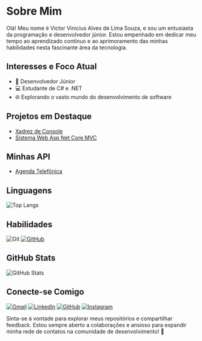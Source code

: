 # Sobre Mim

Olá! Meu nome é Victor Vinicius Alves de Lima Souza, e sou um entusiasta da programação e desenvolvedor júnior. Estou empenhado em dedicar meu tempo ao aprendizado contínuo e ao aprimoramento das minhas habilidades nesta fascinante área da tecnologia.

## Interesses e Foco Atual

- 🚀 Desenvolvedor Júnior
- 💻 Estudante de C# e .NET
- 🌐 Explorando o vasto mundo do desenvolvimento de software

## Projetos em Destaque

- [Xadrez de Console](https://github.com/Foqsz/xadrez-de-console)
- [Sistema Web Asp Net Core MVC](https://github.com/Foqsz/SistemaWeb-ASP-NET-Core-MVC-EntityFramework)

## Minhas API
- [Agenda Telefônica](https://github.com/Foqsz/Modulo-API-DotNet)

## Linguagens

![Top Langs](https://github-readme-stats-git-masterrstaa-rickstaa.vercel.app/api/top-langs/?username=Foqsz&layout=compact&bg_color=000&border_color=30A3DC&title_color=E94D5F&text_color=FFF)

## Habilidades 
![Git](https://img.shields.io/badge/GIT-E44C30?style=for-the-badge&logo=git&logoColor=white) 
[![GitHub](https://img.shields.io/badge/GitHub-100000?style=for-the-badge&logo=github&logoColor=white)](https://github.com/Foqsz)

## GitHub Stats
![GitHub Stats](https://github-readme-stats.vercel.app/api?username=Foqsz&theme=transparent&bg_color=000&border_color=30A3DC&show_icons=true&icon_color=30A3DC&title_color=E94D5F&text_color=FFF)

## Conecte-se Comigo

[![Gmail](https://img.shields.io/badge/Gmail-333333?style=for-the-badge&logo=gmail&logoColor=red)](mailto:contatovictorvinicius05@gmail.com)
[![LinkedIn](https://img.shields.io/badge/LinkedIn-0077B5?style=for-the-badge&logo=linkedin&logoColor=white)](https://www.linkedin.com/in/victor-vinicius-2a9166255/)
[![GitHub](https://img.shields.io/badge/GitHub-100000?style=for-the-badge&logo=github&logoColor=white)](https://github.com/Foqsz)
[![Instagram](https://img.shields.io/badge/-Instagram-%23E4405F?style=for-the-badge&logo=instagram&logoColor=white)](https://www.instagram.com/victorviniciussz/)



Sinta-se à vontade para explorar meus repositórios e compartilhar feedback. Estou sempre aberto a colaborações e ansioso para expandir minha rede de contatos na comunidade de desenvolvimento! 🌟
